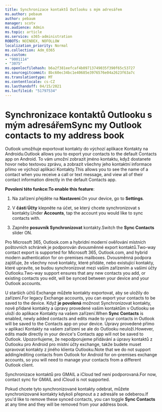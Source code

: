 ```yaml
---
title: Synchronizace kontaktů Outlooku s mým adresářem
ms.author: pebaum
author: pebaum
manager: scotv
ms.audience: Admin
ms.topic: article
ms.service: o365-administration
ROBOTS: NOINDEX, NOFOLLOW
localization_priority: Normal
ms.collection: Adm_O365
ms.custom:
- "9001114"
- "3075"
ms.openlocfilehash: b6a2f381eefcaf4b09713749035f390f65c53727
ms.sourcegitcommit: 8bc60ec34bc1e40685e3976576e04a2623f63a7c
ms.translationtype: MT
ms.contentlocale: cs-CZ
ms.lasthandoff: 04/15/2021
ms.locfileid: "51797534"
---
```

# <a name="sync-my-outlook-contacts-to-my-address-book"></a><span data-ttu-id="63c0a-102">Synchronizace kontaktů Outlooku s mým adresářem</span><span class="sxs-lookup"><span data-stu-id="63c0a-102">Sync my Outlook contacts to my address book</span></span>

<span data-ttu-id="63c0a-103">Outlook umožňuje exportovat kontakty do výchozí aplikace Kontakty na Androidu.</span><span class="sxs-lookup"><span data-stu-id="63c0a-103">Outlook allows you to export your contacts to the default Contacts app on Android.</span></span> <span data-ttu-id="63c0a-104">To vám umožní zobrazit jméno kontaktu, když dostanete hovor nebo textovou zprávu, a zobrazit všechny jeho kontaktní informace přímo ve výchozí aplikaci Kontakty.</span><span class="sxs-lookup"><span data-stu-id="63c0a-104">This allows you to see the name of a contact when you receive a call or text message, and view all of their contact information directly in the default Contacts app.</span></span>
 
<span data-ttu-id="63c0a-105">**Povolení této funkce:**</span><span class="sxs-lookup"><span data-stu-id="63c0a-105">**To enable this feature**:</span></span>
 
1. <span data-ttu-id="63c0a-106">Na zařízení přejděte na **Nastavení**.</span><span class="sxs-lookup"><span data-stu-id="63c0a-106">On your device, go to **Settings**.</span></span>

2. <span data-ttu-id="63c0a-107">V **části Účty** klepněte na účet, se který chcete synchronizovat s kontakty.</span><span class="sxs-lookup"><span data-stu-id="63c0a-107">Under **Accounts**, tap the account you would like to sync contacts with.</span></span>

3. <span data-ttu-id="63c0a-108">Zapněte **posuvník Synchronizovat** kontakty.</span><span class="sxs-lookup"><span data-stu-id="63c0a-108">Switch the **Sync Contacts** slider ON.</span></span>
 
<span data-ttu-id="63c0a-109">Pro Microsoft 365, Outlook.com a hybridní moderní ověřování místních poštovních schránek je podporován dvousměnné export kontaktů.</span><span class="sxs-lookup"><span data-stu-id="63c0a-109">Two-way contact export is supported for Microsoft 365, Outlook.com, and hybrid modern authentication for on-premises mailboxes.</span></span> <span data-ttu-id="63c0a-110">Dvousměnná podpora zajišťuje, že všechny nové kontakty, které přidáte, nebo existující kontakty, které upravíte, se budou synchronizovat mezi vaším zařízením a vašimi účty Outlooku.</span><span class="sxs-lookup"><span data-stu-id="63c0a-110">Two-way support ensures that any new contacts you add, or existing contacts you edit, will be synced between your device and your Outlook accounts.</span></span>
 
<span data-ttu-id="63c0a-111">U starších účtů Exchange můžete kontakty exportovat, aby se uložily do zařízení.</span><span class="sxs-lookup"><span data-stu-id="63c0a-111">For legacy Exchange accounts, you can export your contacts to be saved to the device.</span></span> <span data-ttu-id="63c0a-112">Když **je povolená** možnost Synchronizovat kontakty, nově přidané kontakty a úpravy provedené vašim kontaktům v Outlooku se uloží do aplikace Kontakty na vašem zařízení.</span><span class="sxs-lookup"><span data-stu-id="63c0a-112">When **Sync Contacts** is enabled, newly added contacts and edits made to your contacts in Outlook will be saved to the Contacts app on your device.</span></span> <span data-ttu-id="63c0a-113">Úpravy provedené přímo v aplikaci Kontakty na vašem zařízení se ale do Outlooku neuloží.</span><span class="sxs-lookup"><span data-stu-id="63c0a-113">However, edits made directly in your device's Contacts app will not be saved to Outlook.</span></span> <span data-ttu-id="63c0a-114">Upozorňujeme, že nepodporujeme přidávání a úpravy kontaktů z Outlooku pro Android pro místní účty exchange, takže budete muset spravovat kontakty z jiného klienta Outlooku.</span><span class="sxs-lookup"><span data-stu-id="63c0a-114">Note that we do not support adding/editing contacts from Outlook for Android for on-premises exchange accounts, so you will need to manage your contacts from a different Outlook client.</span></span>
 
<span data-ttu-id="63c0a-115">Synchronizace kontaktů pro GMAIL a iCloud teď není podporovaná.</span><span class="sxs-lookup"><span data-stu-id="63c0a-115">For now, contact sync for GMAIL and iCloud is not supported.</span></span>
 
<span data-ttu-id="63c0a-116">Pokud chcete tyto synchronizované kontakty odebrat, můžete  synchronizované kontakty kdykoli přepnout a z adresáře se odeberou.</span><span class="sxs-lookup"><span data-stu-id="63c0a-116">If you'd like to remove these synced contacts, you can toggle **Sync Contacts** at any time and they will be removed from your address book.</span></span>
